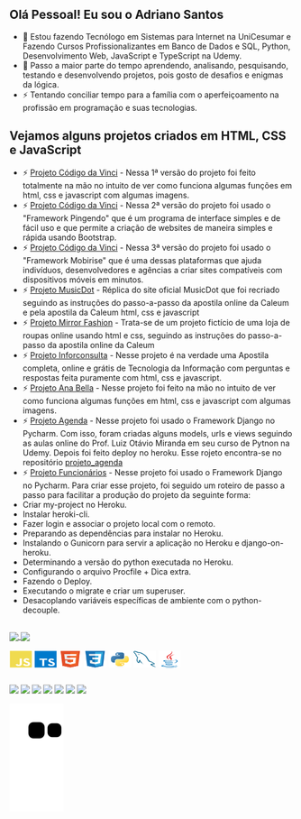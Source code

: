 ## Olá Pessoal! Eu sou o Adriano Santos

- 🔭 Estou fazendo Tecnólogo em Sistemas para Internet na UniCesumar e Fazendo Cursos Profissionalizantes em Banco de Dados e SQL, Python, Desenvolvimento Web, JavaScript e TypeScript na Udemy.
- 🌱 Passo a maior parte do tempo aprendendo, analisando, pesquisando, testando e desenvolvendo projetos, pois gosto de desafios e enigmas da lógica.
- ⚡ Tentando conciliar tempo para a família com o aperfeiçoamento na profissão em programação e suas tecnologias.

## Vejamos alguns projetos criados em HTML, CSS e JavaScript

- ⚡ <a href="https://adriano1976.github.io/projeto-codigo-da-vinci-01/" target="_blank">Projeto Código da Vinci</a> - Nessa 1ª versão do projeto foi feito totalmente na mão no intuito de ver como funciona algumas funções em html, css e javascript com algumas imagens. 
- ⚡ <a href="https://adriano1976.github.io/projeto-codigo-da-vinci-V2/index.html" target="_blank">Projeto Código da Vinci</a> - Nessa 2ª versão do projeto foi usado o "Framework Pingendo" que é um programa de interface simples e de fácil uso e que permite a criação de websites de maneira simples e rápida usando Bootstrap.
- ⚡ <a href="https://adriano1976.github.io/projeto-codigo-da-vinci-V3/" target="_blank">Projeto Código da Vinci</a> - Nessa 3ª versão do projeto foi usado o "Framework Mobirise" que é uma dessas plataformas que ajuda indivíduos, desenvolvedores e agências a criar sites compatíveis com dispositivos móveis em minutos.
- ⚡ <a href="https://adriano1976.github.io/projeto-musicdot/" target="_blank">Projeto MusicDot</a> - Réplica do site oficial MusicDot que foi recriado seguindo as instruções do passo-a-passo da apostila online da Caleum e pela apostila da Caleum html, css e javascript
- ⚡ <a href="https://adriano1976.github.io/projeto-mirror-fashion/" target="_blank">Projeto Mirror Fashion</a> - Trata-se de um projeto fictício de uma loja de roupas online usando html e css, seguindo as instruções do passo-a-passo da apostila online da Caleum 
- ⚡ <a href="https://j4rh3crposyv9h8zpcii0q.on.drv.tw/Inforconsulta/root/" target="_blank">Projeto Inforconsulta</a> - Nesse projeto é na verdade uma Apostila completa, online e grátis de Tecnologia da Informação com perguntas e respostas feita puramente com html, css e javascript.
- ⚡ <a href="https://adriano1976.github.io/projeto-ana-bella/" target="_blank">Projeto Ana Bella</a> - Nesse projeto foi feito na mão no intuito de ver como funciona algumas funções em html, css e javascript com algumas imagens.
- ⚡ <a href="https://agenda-contacts.herokuapp.com/" target="_blank">Projeto Agenda</a> - Nesse projeto foi usado o Framework Django no Pycharm. Com isso, foram criadas alguns models, urls e views seguindo as aulas online do Prof. Luiz Otávio Miranda em seu curso de Pytnon na Udemy. Depois foi feito deploy no heroku. Esse rojeto encontra-se no repositório <a href="https://github.com/Adriano1976/projeto_agenda/tree/master" target="_blank">projeto_agenda</a>
- ⚡ <a href="https://projeto-funcionarios.herokuapp.com/" target="_blank">Projeto Funcionários</a> - Nesse projeto foi usado o Framework Django no Pycharm. Para criar esse projeto, foi seguido um roteiro de passo a passo para facilitar a produção do projeto da seguinte forma: 
- Criar my-project no Heroku. 
- Instalar heroki-cli.
- Fazer login e associar o projeto local com o remoto.
- Preparando as dependências para instalar no Heroku.
- Instalando o Gunicorn para servir a aplicação no Heroku e django-on-heroku.
- Determinando a versão do python executada no Heroku.
- Configurando o arquivo Procfile + Dica extra.
- Fazendo o Deploy.
- Executando o migrate e criar um superuser.
- Desacoplando variáveis específicas de ambiente com o python-decouple.

##

 <div>
  <a href="https://github.com/Adriano1976">
   <img align='center' height="170em" src="https://github-readme-stats.vercel.app/api?username=Adriano1976&show_icons=true&theme=dracula&include_all_commits=true&count_private=true"/>
   <img align='center' height="170em" src="https://github-readme-stats.vercel.app/api/top-langs/?username=Adriano1976&layout=compact&langs_count=7&theme=dracula"/> 
  </a>  
</div>  

<div style="display: inline_block"><br>
  <img align="center" alt="Rafa-Js" height="30" width="40" src="https://raw.githubusercontent.com/devicons/devicon/master/icons/javascript/javascript-plain.svg">
  <img align="center" alt="Rafa-Ts" height="30" width="40" src="https://raw.githubusercontent.com/devicons/devicon/master/icons/typescript/typescript-plain.svg">
  <img align="center" alt="Rafa-HTML" height="30" width="40" src="https://raw.githubusercontent.com/devicons/devicon/master/icons/html5/html5-original.svg">
  <img align="center" alt="Rafa-CSS" height="30" width="40" src="https://raw.githubusercontent.com/devicons/devicon/master/icons/css3/css3-original.svg">
  <img align="center" alt="Rafa-Python" height="30" width="40" src="https://raw.githubusercontent.com/devicons/devicon/master/icons/python/python-original.svg">
  <img align="center" alt="Rafa-mysql" height="30" width="40" src="https://raw.githubusercontent.com/devicons/devicon/master/icons/mysql/mysql-original.svg"> 
  <img align="center" alt="Rafa-java" height="30" width="40" src="https://raw.githubusercontent.com/devicons/devicon/master/icons/java/java-original.svg">
</div>
  
 ##
  
<div>   
  <a href="https://www.instagram.com/adrianoempreendedor" target="_blank"><img src="https://img.shields.io/badge/-Instagram-%23E4405F?style=for-the-badge&logo=instagram&logoColor=white" target="_blank"></a> 
  <a href = "mailto:adrianosantos.git@gmail.com"><img src="https://img.shields.io/badge/Gmail-D14836?style=for-the-badge&logo=gmail&logoColor=white" target="_blank"></a>
  <a href="https://www.linkedin.com/in/adriradiologista/" target="_blank"><img src="https://img.shields.io/badge/-LinkedIn-%230077B5?style=for-the-badge&logo=linkedin&logoColor=white" target="_blank"></a>    
  <a href="https://www.facebook.com/adriradiologista/" target="_blank"><img src="https://img.shields.io/badge/Facebook-1877F2?style=for-the-badge&logo=facebook&logoColor=white" target="_blank"></a>
  <a href="https://twitter.com/aquivocetem" target="_blank"><img src="https://img.shields.io/badge/Twitter-1DA1F2?style=for-the-badge&logo=twitter&logoColor=white" target="_blank"></a> 
  <a href="https://t.me/adrianosantos_git" target="_blank"><img src="https://img.shields.io/badge/Telegram-2CA5E0?style=for-the-badge&logo=telegram&logoColor=white" target="_blank"></a> 
  <a href="http://api.whatsapp.com/send?phone=79998960414" target="_blank"><img src="https://img.shields.io/badge/WhatsApp-25D366?style=for-the-badge&logo=whatsapp&logoColor=white" target="_blank"></a>    
 
 ![Snake animation](https://github.com/Adriano1976/Adriano1976/blob/output/github-contribution-grid-snake.svg) 
 
</div>
